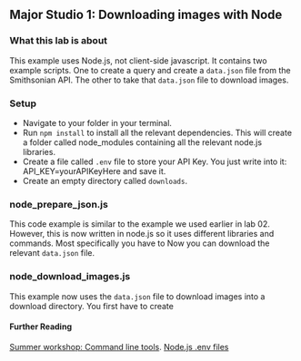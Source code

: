 ## Major Studio 1: Downloading images with Node

### What this lab is about
This example uses Node.js, not client-side javascript. It contains two example scripts. One to create a query and create a `data.json` file from the Smithsonian API. The other to take that `data.json` file to download images.

### Setup
* Navigate to your folder in your terminal.
* Run `npm install` to install all the relevant dependencies. This will create a folder called node_modules containing all the relevant node.js libraries. 
* Create a file called `.env` file to store your API Key. You just write into it: API_KEY=yourAPIKeyHere and save it. 
* Create an empty directory called `downloads`.

### node_prepare_json.js
This code example is similar to the example we used earlier in lab 02. However, this is now written in node.js so it uses different libraries and commands. Most specifically you have to  Now you can download the relevant `data.json` file.

### node_download_images.js
This example now uses the `data.json` file to download images into a download directory. You first have to create 


#### Further Reading
[Summer workshop: Command line tools](https://canvas.newschool.edu/courses/1528255/modules#module_2326390).
[Node.js .env files](https://www.freecodecamp.org/news/nodejs-custom-env-files-in-your-apps-fa7b3e67abe1/)